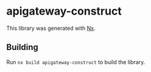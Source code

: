 # apigateway-construct

This library was generated with [Nx](https://nx.dev).

## Building

Run `nx build apigateway-construct` to build the library.
